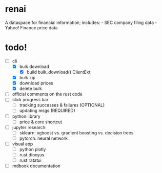# renai
A dataspace for financial information; includes:
    - SEC company filing data
    - Yahoo! Finance price data

# todo!
- [ ] cli
  - [x] bulk download
    - [x] build bulk_download() ClientExt
  - [x] bulk zip
  - [x] download prices
  - [x] delete bulk
- [ ] official comments on the rust code
- [ ] slick progress bar
  - [ ] tracking successes & failures (OPTIONAL)
  - [ ] updating msgs (REQUIRED)
- [ ] python library
  - [ ] price & core shortcut
- [ ] jupyter research
  - [ ] sklearn: xgboost vs. gradient boosting vs. decision trees
  - [ ] pytorch: neural network
- [ ] visual app
  - [ ] python plotly
  - [ ] rust dioxyus
  - [ ] rust ratatui
- [ ] mdbook documentation